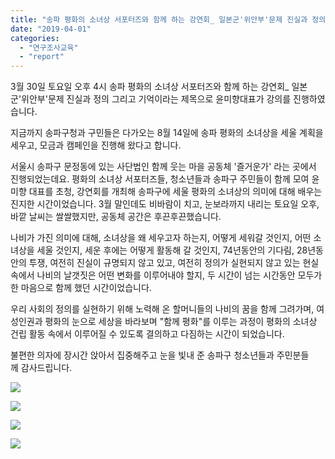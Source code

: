 ```yaml
---
title: "송파 평화의 소녀상 서포터즈와 함께 하는 강연회_ 일본군'위안부'문제 진실과 정의 그리고 기억"
date: "2019-04-01"
categories: 
  - "연구조사교육"
  - "report"
---
```


3월 30일 토요일 오후 4시 송파 평화의 소녀상 서포터즈와 함께 하는 강연회\_ 일본군'위안부'문제 진실과 정의 그리고 기억이라는 제목으로 윤미향대표가 강의를 진행하였습니다.

지금까지 송파구청과 구민들은 다가오는 8월 14일에 송파 평화의 소녀상을 세울 계획을 세우고, 모금과 캠페인을 진행해 왔다고 합니다.

서울시 송파구 문정동에 있는 사단법인 함께 웃는 마을 공동체 '즐거운가' 라는 곳에서 진행되었는데요. 평화의 소녀상 서포터즈들, 청소년들과 송파구 주민들이 함께 모여 윤미향 대표를 초청, 강연회를 개최해 송파구에 세울 평화의 소녀상의 의미에 대해 배우는 진지한 시간이었습니다. 3월 말인데도 비바람이 치고, 눈보라까지 내리는 토요일 오후, 바깥 날씨는 쌀쌀했지만, 공동체 공간은 후끈후끈했습니다.

나비가 가진 의미에 대해, 소녀상을 왜 세우고자 하는지, 어떻게 세워갈 것인지, 어떤 소녀상을 세울 것인지, 세운 후에는 어떻게 활동해 갈 것인지, 74년동안의 기다림, 28년동안의 투쟁, 여전히 진실이 규명되지 않고 있고, 여전히 정의가 실현되지 않고 있는 현실 속에서 나비의 날갯짓은 어떤 변화를 이루어내야 할지, 두 시간이 넘는 시간동안 모두가 한 마음으로 함께 했던 시간이었습니다.

우리 사회의 정의를 실현하기 위해 노력해 온 할머니들의 나비의 꿈을 함께 그려가며, 여성인권과 평화의 눈으로 세상을 바라보며 "함께 평화"를 이루는 과정이 평화의 소녀상 건립 활동 속에서 이루어질 수 있도록 결의하고 다짐하는 시간이 되었습니다.

불편한 의자에 장시간 앉아서 집중해주고 눈을 빛내 준 송파구 청소년들과 주민분들께 감사드립니다.

![](https://womenandwar.net/kr/wp-content/uploads/2019/04/55833093_2253452988049523_1329248547970744320_n.jpg)

![](https://womenandwar.net/kr/wp-content/uploads/2019/04/55786311_2363022250395441_5829025714577342464_o.jpg)

![](https://womenandwar.net/kr/wp-content/uploads/2019/04/55632803_2363025170395149_3159766839341350912_o-1.jpg)

![](https://womenandwar.net/kr/wp-content/uploads/2019/04/56367303_2363022493728750_1737344563636338688_o.jpg)

